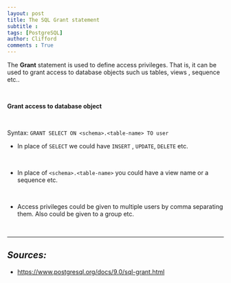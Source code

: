 ```yaml
---
layout: post
title: The SQL Grant statement 
subtitle :  
tags: [PostgreSQL]
author: Clifford
comments : True
---
```



The **Grant** statement is used to define access privileges. That is, it can be used to grant access to database objects such us tables, views , sequence etc..

<br>

**Grant access to database object**  

<br>

Syntax: `GRANT SELECT ON <schema>.<table-name> TO user`  

- In place of `SELECT` we could have `INSERT` , `UPDATE`, `DELETE` etc.  
 
<br>

- In place of `<schema>.<table-name>` you could have a view name or a sequence etc.  

<br>

- Access privileges could be given to multiple users by comma separating them. Also could be given to a group etc.   

<br>

<hr>

## _Sources:_
- <https://www.postgresql.org/docs/9.0/sql-grant.html>
